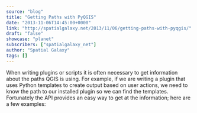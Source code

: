 ```yaml
---
source: "blog"
title: "Getting Paths with PyQGIS"
date: "2013-11-06T14:45:00+0000"
link: "http://spatialgalaxy.net/2013/11/06/getting-paths-with-pyqgis/"
draft: "false"
showcase: "planet"
subscribers: ["spatialgalaxy_net"]
author: "Spatial Galaxy"
tags: []
---
```


When writing plugins or scripts it is often necessary to get information about the paths QGIS is using. For example, if we are writing a plugin that uses Python templates to create output based on user actions, we need to know the path to our installed plugin so we can find the templates. Fortunately the API provides an easy way to get at the information; here are a few examples:
